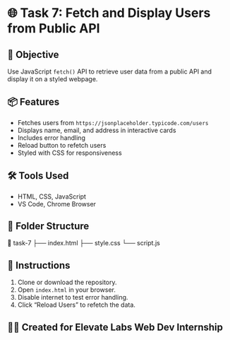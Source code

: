 # 🌐 Task 7: Fetch and Display Users from Public API

## 🚀 Objective
Use JavaScript `fetch()` API to retrieve user data from a public API and display it on a styled webpage.

## 📦 Features
- Fetches users from `https://jsonplaceholder.typicode.com/users`
- Displays name, email, and address in interactive cards
- Includes error handling
- Reload button to refetch users
- Styled with CSS for responsiveness

## 🛠️ Tools Used
- HTML, CSS, JavaScript
- VS Code, Chrome Browser

## 📁 Folder Structure

📁 task-7
├── index.html
├── style.css
└── script.js


## 📝 Instructions
1. Clone or download the repository.
2. Open `index.html` in your browser.
3. Disable internet to test error handling.
4. Click “Reload Users” to refetch the data.

## 👨‍💻 Created for Elevate Labs Web Dev Internship
